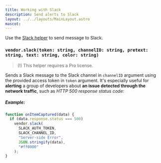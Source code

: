 ```yaml
---
title: Working with Slack
description: Send alerts to Slack
layout: ../../layouts/MainLayout.astro
mascot:
---
```


Use the [Slack helper](/en/scripting_reference#vendorslacktoken-string-channelid-string-pretext-string-text-string-color-string) to send message to Slack.


### `vendor.slack(token: string, channelID: string, pretext: string, text: string, color: string)`

> (!) This helper requires a Pro license.

Sends a Slack message to the Slack channel in `channelID` argument using the provided access token in `token` argument.
It's especially useful for **alerting** a group of developers about **an issue detected through the network traffic**, such as
*HTTP 500 response status code:*

##### Example:

```js
function onItemCaptured(data) {
  if (data.response.status === 500)
    vendor.slack(
      SLACK_AUTH_TOKEN,
      SLACK_CHANNEL_ID,
      "Server-side Error",
      JSON.stringify(data),
      "#ff0000"
    );
}
```